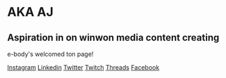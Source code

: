 <html>
<head>
<link rel="stylesheet" href="style.css">
</head>
<body>
<h1>AKA AJ</h1>
<h2>Aspiration in on winwon media content creating</h2>
<p> e-body's welcomed ton page!</p>
<a href="https://www.instagram.com/aejalov" target="_blank">Instagram</a>
<a href="https://www.linkedin.com/in/aejalov" target="_blank">Linkedin</a>
<a
href="https://www.twitter.com/aejalov"
target="_blank">Twitter</a>
<a
href="https://twitch.tv/aejalov"
target="_blank">Twitch</a>
<a
href="https://www.youtube.com/@aejalov
<a
href="https://www.threads.net/@aejalov"
target="_blank">Threads</a>
<a
href="https://www.facebook.com/aejalov"
target="_blank">Facebook</a>
</body>
</html>
